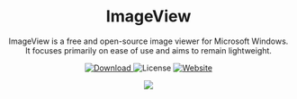 <h1 align="center">ImageView</h1>

<p align="center">
ImageView is a free and open-source image viewer for Microsoft Windows. It focuses primarily on ease of use and aims to remain lightweight.
</p>

<p align="center">
 <a href="https://github.com/tonyp7/ImageView/releases/download/v2.2.1/ImageView_2.2.1_Setup.exe">
 <img alt="Download" src="https://img.shields.io/github/v/release/tonyp7/ImageView?style=for-the-badge">
 </a>
 <img alt="License" src="https://img.shields.io/github/license/tonyp7/ImageView?style=for-the-badge" />
  <a href="https://getimageview.net">
   <img alt="Website" src="https://img.shields.io/badge/Website-getimageview.net-blue?style=for-the-badge" />
  </a>
</p>

<p align="center">
 <img src="https://getimageview.net/pad/screenshot.jpg" />
</p>
